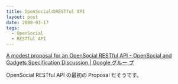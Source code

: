 ```yaml
---
title: OpenSocialのRESTful API
layout: post
date: 2008-03-17
tags:
  - OpenSocial
  - RESTful API
---
```


[A modest proposal for an OpenSocial RESTful API - OpenSocial and Gadgets
Specification Discussion | Google グルー
プ](http://groups.google.com/group/opensocial-and-gadgets-spec/browse_thread/thread/f5a0cf3707709ffa)

OpenSocial RESTful API の最初の Proposal だそうです。
